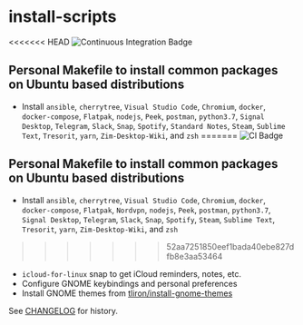 # install-scripts

<<<<<<< HEAD
![Continuous Integration Badge](https://github.com/iancleary/install-scripts/workflows/CI/badge.svg)

## Personal Makefile to install common packages on Ubuntu based distributions

- Install `ansible`, `cherrytree`, `Visual Studio Code`, `Chromium`, `docker`, `docker-compose`, `Flatpak`, `nodejs`, `Peek`, `postman`, `python3.7`, `Signal Desktop`, `Telegram`, `Slack`, `Snap`, `Spotify`, `Standard Notes`, `Steam`, `Sublime Text`, `Tresorit`, `yarn`, `Zim-Desktop-Wiki`,  and `zsh`
=======
![CI Badge](https://github.com/iancleary/install-scripts/workflows/CI/badge.svg)

## Personal Makefile to install common packages on Ubuntu based distributions

- Install `ansible`, `cherrytree`, `Visual Studio Code`, `Chromium`, `docker`, `docker-compose`, `Flatpak`, `Nordvpn`, `nodejs`, `Peek`, `postman`, `python3.7`, `Signal Desktop`, `Telegram`, `Slack`, `Snap`, `Spotify`, `Steam`, `Sublime Text`, `Tresorit`, `yarn`, `Zim-Desktop-Wiki`,  and `zsh`
>>>>>>> 52aa7251850eef1bada40ebe827dfb8e3aa53464
- `icloud-for-linux` snap to get iCloud reminders, notes, etc.
- Configure GNOME keybindings and personal preferences
- Install GNOME themes from [tliron/install-gnome-themes](https://github.com/tliron/install-gnome-themes)

See [CHANGELOG](CHANGELOG.md) for history.
